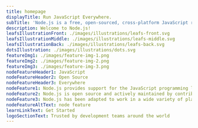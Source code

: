 ```yaml
---
title: homepage
displayTitle: Run JavaScript Everywhere.
subTitle: 'Node.js is a free, open-sourced, cross-platform JavaScript run-time environment that lets developers write command line tools and server-side scripts outside of a browser.'
description: Welcome to Node.js!
leafsIllustrationFront: ./images/illustrations/leafs-front.svg
leafsIllustrationMiddle: ./images/illustrations/leafs-middle.svg
leafsIllustrationBack: ./images/illustrations/leafs-back.svg
dotsIllustration: ./images/illustrations/dots.svg
featureImg1: ./images/feature-img-1.png
featureImg2: ./images/feature-img-2.png
featureImg3: ./images/feature-img-3.png
nodeFeatureHeader1: JavaScript
nodeFeatureHeader2: Open Source
nodeFeatureHeader3: Everywhere
nodeFeature1: Node.js provides support for the JavaScript programming language
nodeFeature2: Node.js is open source and actively maintained by contributors all over the world
nodeFeature3: Node.js has been adapted to work in a wide variety of places
nodeFeatureAltText: node feature
learnLinkText: Get Started
logoSectionText: Trusted by development teams around the world
---
```

